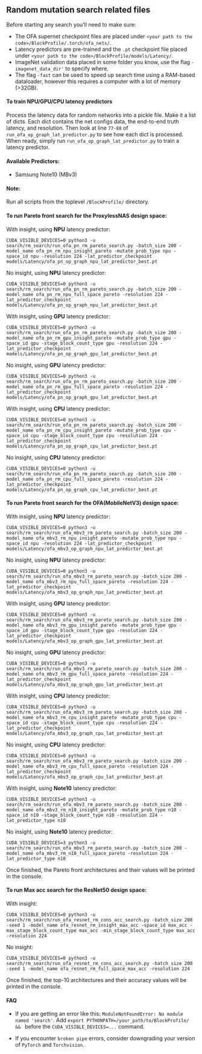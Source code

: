 ## Random mutation search related files

Before starting any search you'll need to make sure:

* The OFA supernet checkpoint files are placed under `<your path to the code>/BlockProfile/.torch/ofa_nets/`.
* Latency predictors are pre-trained and the `.pt` checkpoint file placed under `<your path to the code>/BlockProfile/models/Latency/`.
* ImageNet validation data placed in some folder you know, use the flag `-imagenet_data_dir'` to specify where.
* The flag `-fast` can be used to speed up search time using a RAM-based dataloader, however this requires a computer with a lot of memory (>32GB).

#### To train NPU/GPU/CPU latency predictors

Process the latency data for random networks into a pickle file. Make it a list of dicts. 
Each dict contains the net configs data, the end-to-end truth latency, and resolution. 
Then look at line `77-88` of `run_ofa_op_graph_lat_predictor.py` to see how each dict is processed. 
When ready, simply run `run_ofa_op_graph_lat_predictor.py` to train a latency predictor.

#### Available Predictors:
* Samsung Note10 (MBv3)

#### Note: 
Run all scripts from the toplevel `/BlockProfile/` directory.

#### To run Pareto front search for the ProxylessNAS design space:

With insight, using **NPU** latency predictor:

    CUDA_VISIBLE_DEVICES=0 python3 -u search/rm_search/run_ofa_pn_rm_pareto_search.py -batch_size 200 -model_name ofa_pn_rm_npu_insight_pareto -mutate_prob_type npu -space_id npu -resolution 224 -lat_predictor_checkpoint models/Latency/ofa_pn_op_graph_npu_lat_predictor_best.pt

No insight, using **NPU** latency predictor:

    CUDA_VISIBLE_DEVICES=0 python3 -u search/rm_search/run_ofa_pn_rm_pareto_search.py -batch_size 200 -model_name ofa_pn_rm_npu_full_space_pareto -resolution 224 -lat_predictor_checkpoint models/Latency/ofa_pn_op_graph_npu_lat_predictor_best.pt

With insight, using **GPU** latency predictor:

    CUDA_VISIBLE_DEVICES=0 python3 -u search/rm_search/run_ofa_pn_rm_pareto_search.py -batch_size 200 -model_name ofa_pn_rm_gpu_insight_pareto -mutate_prob_type gpu -space_id gpu -stage_block_count_type gpu -resolution 224 -lat_predictor_checkpoint models/Latency/ofa_pn_op_graph_gpu_lat_predictor_best.pt

No insight, using **GPU** latency predictor:

    CUDA_VISIBLE_DEVICES=0 python3 -u search/rm_search/run_ofa_pn_rm_pareto_search.py -batch_size 200 -model_name ofa_pn_rm_gpu_full_space_pareto -resolution 224 -lat_predictor_checkpoint models/Latency/ofa_pn_op_graph_gpu_lat_predictor_best.pt

With insight, using **CPU** latency predictor:

    CUDA_VISIBLE_DEVICES=0 python3 -u search/rm_search/run_ofa_pn_rm_pareto_search.py -batch_size 200 -model_name ofa_pn_rm_cpu_insight_pareto -mutate_prob_type cpu -space_id cpu -stage_block_count_type cpu -resolution 224 -lat_predictor_checkpoint models/Latency/ofa_pn_op_graph_cpu_lat_predictor_best.pt

No insight, using **CPU** latency predictor:

    CUDA_VISIBLE_DEVICES=0 python3 -u search/rm_search/run_ofa_pn_rm_pareto_search.py -batch_size 200 -model_name ofa_pn_rm_cpu_full_space_pareto -resolution 224 -lat_predictor_checkpoint models/Latency/ofa_pn_op_graph_cpu_lat_predictor_best.pt

#### To run Pareto front search for the OFA(MobileNetV3) design space:

With insight, using **NPU** latency predictor:

    CUDA_VISIBLE_DEVICES=0 python3 -u search/rm_search/run_ofa_mbv3_rm_pareto_search.py -batch_size 200 -model_name ofa_mbv3_rm_npu_insight_pareto -mutate_prob_type npu -space_id npu -resolution 224 -lat_predictor_checkpoint models/Latency/ofa_mbv3_op_graph_npu_lat_predictor_best.pt

No insight, using **NPU** latency predictor:

    CUDA_VISIBLE_DEVICES=0 python3 -u search/rm_search/run_ofa_mbv3_rm_pareto_search.py -batch_size 200 -model_name ofa_mbv3_rm_npu_full_space_pareto -resolution 224 -lat_predictor_checkpoint models/Latency/ofa_mbv3_op_graph_npu_lat_predictor_best.pt

With insight, using **GPU** latency predictor:

    CUDA_VISIBLE_DEVICES=0 python3 -u search/rm_search/run_ofa_mbv3_rm_pareto_search.py -batch_size 200 -model_name ofa_mbv3_rm_gpu_insight_pareto -mutate_prob_type gpu -space_id gpu -stage_block_count_type gpu -resolution 224 -lat_predictor_checkpoint models/Latency/ofa_mbv3_op_graph_gpu_lat_predictor_best.pt

No insight, using **GPU** latency predictor:

    CUDA_VISIBLE_DEVICES=0 python3 -u search/rm_search/run_ofa_mbv3_rm_pareto_search.py -batch_size 200 -model_name ofa_mbv3_rm_gpu_full_space_pareto -resolution 224 -lat_predictor_checkpoint models/Latency/ofa_mbv3_op_graph_gpu_lat_predictor_best.pt

With insight, using **CPU** latency predictor:

    CUDA_VISIBLE_DEVICES=0 python3 -u search/rm_search/run_ofa_mbv3_rm_pareto_search.py -batch_size 200 -model_name ofa_mbv3_rm_cpu_insight_pareto -mutate_prob_type cpu -space_id cpu -stage_block_count_type cpu -resolution 224 -lat_predictor_checkpoint models/Latency/ofa_mbv3_op_graph_cpu_lat_predictor_best.pt

No insight, using **CPU** latency predictor:

    CUDA_VISIBLE_DEVICES=0 python3 -u search/rm_search/run_ofa_mbv3_rm_pareto_search.py -batch_size 200 -model_name ofa_mbv3_rm_cpu_full_space_pareto -resolution 224 -lat_predictor_checkpoint models/Latency/ofa_mbv3_op_graph_cpu_lat_predictor_best.pt

With insight, using **Note10** latency predictor:

    CUDA_VISIBLE_DEVICES=0 python3 -u search/rm_search/run_ofa_mbv3_rm_pareto_search.py -batch_size 200 -model_name ofa_mbv3_rm_n10_insight_pareto -mutate_prob_type n10 -space_id n10 -stage_block_count_type n10 -resolution 224 -lat_predictor_type n10

No insight, using **Note10** latency predictor:

    CUDA_VISIBLE_DEVICES=3 python3 -u search/rm_search/run_ofa_mbv3_rm_pareto_search.py -batch_size 200 -model_name ofa_mbv3_rm_n10_full_space_pareto -resolution 224 -lat_predictor_type n10

Once finished, the Pareto front architectures and their values will be printed in the console.

#### To run Max acc search for the ResNet50 design space:

With insight:

    CUDA_VISIBLE_DEVICES=0 python3 -u search/rm_search/run_ofa_resnet_rm_cons_acc_search.py -batch_size 200 -seed 1 -model_name ofa_resnet_rm_insight_max_acc -space_id max_acc -max_stage_block_count_type max_acc -min_stage_block_count_type max_acc -resolution 224

No insight:

    CUDA_VISIBLE_DEVICES=0 python3 -u search/rm_search/run_ofa_resnet_rm_cons_acc_search.py -batch_size 200 -seed 1 -model_name ofa_resnet_rm_full_space_max_acc -resolution 224
    
Once finished, the top-10 architectures and their accuracy values will be printed in the console.

#### FAQ
* If you are getting an error like this: `ModuleNotFoundError: No module named 'search'`. 
Add `export PYTHONPATH=/your_path/to/BlockProfile/ && ` before the `CUDA_VISIBLE_DEVICES=...` command.
  
* If you encounter `broken pipe` errors, consider downgrading your version of `PyTorch` and `Torchvision`.